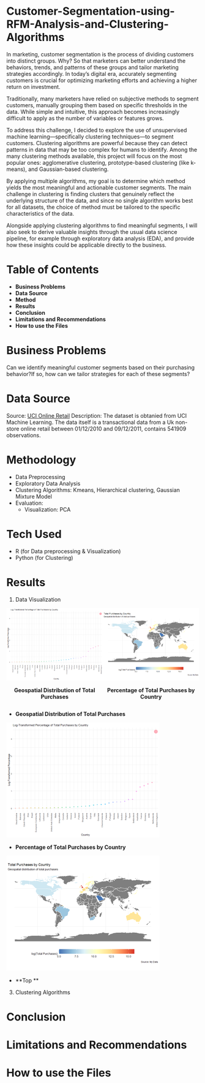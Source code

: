 # Customer-Segmentation-using-RFM-Analysis-and-Clustering-Algorithms

In marketing, customer segmentation is the process of dividing customers into distinct groups. Why? So that marketers can better understand the behaviors, trends, and patterns of these groups and tailor marketing strategies accordingly. In today’s digital era, accurately segmenting customers is crucial for optimizing marketing efforts and achieving a higher return on investment.

Traditionally, many marketers have relied on subjective methods to segment customers, manually grouping them based on specific thresholds in the data. While simple and intuitive, this approach becomes increasingly difficult to apply as the number of variables or features grows.

To address this challenge, I decided to explore the use of unsupervised machine learning—specifically clustering techniques—to segment customers. Clustering algorithms are powerful because they can detect patterns in data that may be too complex for humans to identify. Among the many clustering methods available, this project will focus on the most popular ones: agglomerative clustering, prototype-based clustering (like k-means), and Gaussian-based clustering.

By applying multiple algorithms, my goal is to determine which method yields the most meaningful and actionable customer segments. The main challenge in clustering is finding clusters that genuinely reflect the underlying structure of the data, and since no single algorithm works best for all datasets, the choice of method must be tailored to the specific characteristics of the data.

Alongside applying clustering algorithms to find meaningful segments, I will also seek to derive valuable insights through the usual data science pipeline, for example through exploratory data analysis (EDA), and provide how these insights could be applicable directly to the business.

# Table of Contents
- **Business Problems**
- **Data Source**
- **Method**
- **Results**
- **Conclusion**
- **Limitations and Recommendations**
- **How to use the Files**

# Business Problems

Can we identify meaningful customer segments based on their purchasing behavior?If so, how can we tailor strategies for each of these segments?

# Data Source

Source: [UCI Online Retail](https://archive.ics.uci.edu/dataset/352/online+retail)
Description:  The dataset is  obtanied from UCI Machine Learning. The data itself is a transactional data from a Uk non-store online retail between 01/12/2010 and 09/12/2011, contains 541909 observations.

# Methodology
- Data Preprocessing
- Exploratory Data Analysis
- Clustering Algorithms: Kmeans, Hierarchical clustering, Gaussian Mixture Model
- Evaluation:
  - Visualization: PCA 

# Tech Used 
- R (for Data preprocessing & Visualization)
- Python (for Clustering)

# Results
1. Data Visualization
<div style="display: flex; justify-content: space-between;">

  <div style="flex: 1; text-align: center;">
    <img src="EDA%20images/Percentage_of_Total_Purchases.png" alt="Geospatial Distribution of Total Purchases" width="300"/>
    <p><strong>Geospatial Distribution of Total Purchases</strong></p>
  </div>

  <div style="flex: 1; text-align: center;">
    <img src="EDA%20images/total_purchases_by_country.png" alt="Percentage of Total Purchases by Country" width="300"/>
    <p><strong>Percentage of Total Purchases by Country</strong></p>
  </div>

</div>

   - **Geospatial Distribution of Total Purchases**
     
   <img src="EDA%20images/Percentage_of_Total_Purchases.png" alt="Geospatial Distribution of Total Purchases" width="400"/>
   

   - **Percentage of Total Purchases by Country**
   <img src="EDA%20images/total_purchases_by_country.png" alt="Percentage of Total Purchases by Country" width="400"/>

   - **Top **

   
   
3. Clustering Algorithms


# Conclusion
# Limitations and Recommendations
# How to use the Files


